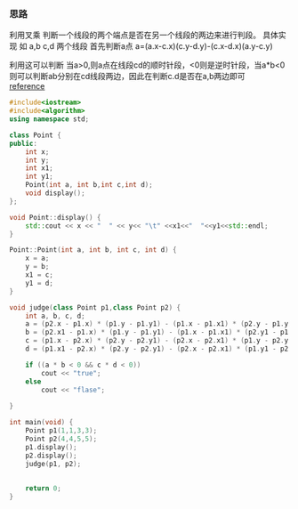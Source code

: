 ### 思路
利用叉乘 判断一个线段的两个端点是否在另一个线段的两边来进行判段。 具体实现 如 a,b  c,d 两个线段 首先判断a点 a=(a.x-c.x)(c.y-d.y)-(c.x-d.x)(a.y-c.y)

利用这可以判断 当a>0,则a点在线段cd的顺时针段，<0则是逆时针段，当a*b<0 则可以判断ab分别在cd线段两边，因此在判断c.d是否在a,b两边即可  
[reference](https://www.cnblogs.com/wuwangchuxin0924/p/6218494.html)

~~~ c++
#include<iostream>
#include<algorithm>
using namespace std;

class Point {
public:
	int x;
	int y;
	int x1;
	int y1;
	Point(int a, int b,int c,int d);
	void display();
};

void Point::display() {
	std::cout << x << "  " << y<< "\t" <<x1<<"  "<<y1<<std::endl;
}

Point::Point(int a, int b, int c, int d) {
	x = a;
	y = b;
	x1 = c;
	y1 = d;
}

void judge(class Point p1,class Point p2) {
	int a, b, c, d;
	a = (p2.x - p1.x) * (p1.y - p1.y1) - (p1.x - p1.x1) * (p2.y - p1.y);
	b = (p2.x1 - p1.x) * (p1.y - p1.y1) - (p1.x - p1.x1) * (p2.y1 - p1.y);
	c = (p1.x - p2.x) * (p2.y - p2.y1) - (p2.x - p2.x1) * (p1.y - p2.y);
	d = (p1.x1 - p2.x) * (p2.y - p2.y1) - (p2.x - p2.x1) * (p1.y1 - p2.y);

	if ((a * b < 0 && c * d < 0))
		cout << "true";
	else
		cout << "flase";
	
}

int main(void) {
	Point p1(1,1,3,3);
	Point p2(4,4,5,5);
	p1.display();
	p2.display();
	judge(p1, p2);
	
	
	return 0;
}

~~~
